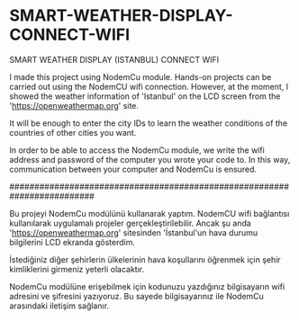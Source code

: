# SMART-WEATHER-DISPLAY-CONNECT-WIFI
SMART WEATHER DISPLAY (ISTANBUL) CONNECT WIFI

I made this project using NodemCu module.
Hands-on projects can be carried out using the NodemCU wifi connection. 
However, at the moment, I showed the weather information of 'Istanbul' on the LCD screen from the 'https://openweathermap.org' site.

It will be enough to enter the city IDs to learn the weather conditions of the countries of other cities you want.

In order to be able to access the NodemCu module, we write the wifi address and password of the computer you wrote your code to. 
In this way, communication between your computer and NodemCu is ensured.


#########################################################################

Bu projeyi NodemCu modülünü kullanarak yaptım. NodemCU wifi bağlantısı kullanılarak uygulamalı projeler gerçekleştirilebilir. Ancak şu anda 'https://openweathermap.org' sitesinden 'İstanbul'un hava durumu bilgilerini LCD ekranda gösterdim.

İstediğiniz diğer şehirlerin ülkelerinin hava koşullarını öğrenmek için şehir kimliklerini girmeniz yeterli olacaktır.

NodemCu modülüne erişebilmek için kodunuzu yazdığınız bilgisayarın wifi adresini ve şifresini yazıyoruz. Bu sayede bilgisayarınız ile NodemCu arasındaki iletişim sağlanır.
